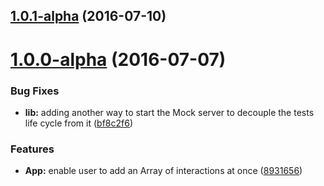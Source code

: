 <a name="1.0.1-alpha"></a>
## [1.0.1-alpha](https://github.com/pact-foundation/pact-js-mocha/compare/v1.0.0-alpha...1.0.1-alpha) (2016-07-10)



<a name="1.0.0-alpha"></a>
# [1.0.0-alpha](https://github.com/pact-foundation/pact-js-mocha/compare/bf8c2f6...v1.0.0-alpha) (2016-07-07)


### Bug Fixes

* **lib:** adding another way to start the Mock server to decouple the tests life cycle from it ([bf8c2f6](https://github.com/pact-foundation/pact-js-mocha/commit/bf8c2f6))


### Features

* **App:** enable user to add an Array of interactions at once ([8931656](https://github.com/pact-foundation/pact-js-mocha/commit/8931656))



